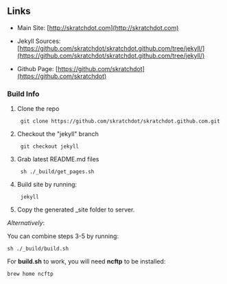## Links ##

- Main Site: [http://skratchdot.com](http://skratchdot.com)

- Jekyll Sources: [https://github.com/skratchdot/skratchdot.github.com/tree/jekyll/](https://github.com/skratchdot/skratchdot.github.com/tree/jekyll/)

- Github Page: [https://github.com/skratchdot](https://github.com/skratchdot)


### Build Info ###

1. Clone the repo

        git clone https://github.com/skratchdot/skratchdot.github.com.git

2. Checkout the "jekyll" branch

        git checkout jekyll

3. Grab latest README.md files

        sh ./_build/get_pages.sh

4. Build site by running:

        jekyll

5. Copy the generated _site folder to server.

_Alternatively_:

You can combine steps 3-5 by running:

    sh ./_build/build.sh

For **build.sh** to work, you will need **ncftp** to be installed:

    brew home ncftp

